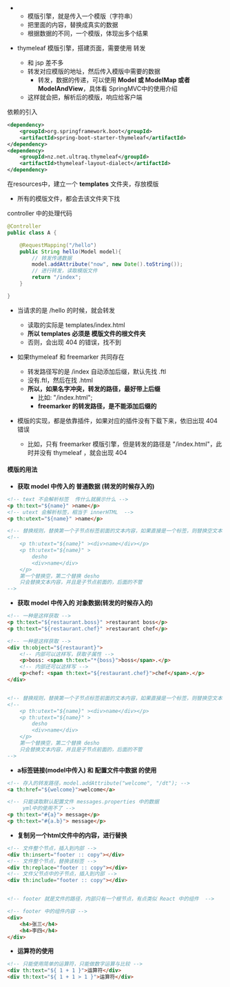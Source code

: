 
- - 模版引擎，就是传入一个模版（字符串）
  - 把里面的内容，替换成真实的数据
  - 根据数据的不同，一个模版，体现出多个结果

- thymeleaf 模版引擎，搭建页面，需要使用 转发
  - 和 jsp 差不多
  - 转发对应模版的地址，然后传入模版中需要的数据
    - 转发，数据的传递，可以使用 **Model 或 ModelMap 或者 ModelAndView**，具体看 SpringMVC中的使用介绍
  - 这样就会把，解析后的模版，响应给客户端


依赖的引入
```xml
<dependency>
    <groupId>org.springframework.boot</groupId>
    <artifactId>spring-boot-starter-thymeleaf</artifactId>
</dependency>
<dependency>
    <groupId>nz.net.ultraq.thymeleaf</groupId>
    <artifactId>thymeleaf-layout-dialect</artifactId>
</dependency>
```

在resources中，建立一个 **templates** 文件夹，存放模版
- 所有的模版文件，都会去该文件夹下找

controller 中的处理代码
```java
@Controller
public class A {

    @RequestMapping("/hello")
    public String hello(Model model){
        // 转发传递数据
        model.addAttribute("now", new Date().toString());
        // 进行转发，读取模版文件
        return "/index";
    }

}
```
- 当请求的是 /hello 的时候，就会转发
  - 读取的实际是 templates/index.html
  - **所以 templates 必须是 模版文件的根文件夹**
  - 否则，会出现 404 的错误，找不到

- 如果thymeleaf 和 freemarker 共同存在
  - 转发路径写的是 /index 自动添加后缀，默认先找 .ftl
  - 没有.ftl，然后在找 .html
  - **所以，如果名字冲突，转发的路径，最好带上后缀**
    - 比如: "/index.html";
    - **freemarker 的转发路径，是不能添加后缀的**



- 模版的实现，都是依靠插件，如果对应的插件没有下载下来，依旧出现 404 错误
  - 比如，只有 freemarker 模版引擎，但是转发的路径是 "/index.html"，此时并没有 thymeleaf ，就会出现 404 




#### 模版的用法
- **获取 model 中传入的 普通数据 (转发的时候存入的)**
```html
<!-- text 不会解析标签  传什么就展示什么 -->
<p th:text="${name}" >name</p>
<!-- utext 会解析标签，相当于 innerHTML  -->
<p th:utext="${name}" >name</p>

<!-- 替换规则，替换第一个子节点标签前面的文本内容，如果直接是一个标签，则替换空文本 -->
<!-- 
    <p th:utext="${name}" ><div>name</div></p>
    <p th:utext="${name}" >
        desho
        <div>name</div>
    </p> 
    第一个替换空，第二个替换 desho 
    只会替换文本内容，并且是子节点前面的，后面的不管
-->
```


- **获取 model 中传入的  对象数据(转发的时候存入的)**
```html
<!-- 一种是这样获取 -->
<p th:text="${restaurant.boss}" >restaurant boss</p>
<p th:text="${restaurant.chef}" >restaurant chef</p>

<!-- 一种是这样获取 -->
<div th:object="${restaurant}">
    <!-- 内部可以这样写，获取子属性 -->
    <p>boss: <span th:text="*{boss}">boss</span>.</p>
    <!-- 内部还可以这样写 -->
    <p>chef: <span th:text="${restaurant.chef}">chef</span>.</p>
</div>


<!-- 替换规则，替换第一个子节点标签前面的文本内容，如果直接是一个标签，则替换空文本 -->
<!-- 
    <p th:utext="${name}" ><div>name</div></p>
    <p th:utext="${name}" >
        desho
        <div>name</div>
    </p> 
    第一个替换空，第二个替换 desho 
    只会替换文本内容，并且是子节点前面的，后面的不管
-->
```



- **a标签链接(model中传入) 和 配置文件中数据 的使用**
```html
<!-- 存入的转发路径，model.addAttribute("welcome", "/dt"); -->
<a th:href="${welcome}">welcome</a>

<!-- 只能读取默认配置文件 messages.properties 中的数据
     yml中的使用不了 -->
<p th:text="#{a}"> message</p>
<p th:text="#{a.b}"> message</p>
```



- **复制另一个html文件中的内容，进行替换**
```html
<!-- 文件整个节点，插入到内部 -->
<div th:insert="footer :: copy"></div>
<!-- 文件整个节点，替换该标签 -->
<div th:replace="footer :: copy"></div>
<!-- 文件父节点中的子节点，插入到内部 -->
<div th:include="footer :: copy"></div>


<!-- footer 就是文件的路径，内部只有一个根节点，有点类似 React 中的组件  -->

<!-- footer 中的组件内容 -->
<div>
    <h4>张三</h4>
    <h4>李四</h4>
</div>
```

- **运算符的使用**
```html
<!-- 只能使用简单的运算符，只能做数字运算与比较 -->
<div th:text="${ 1 + 1 }">运算符</div>
<div th:text="${ 1 + 1 > 1 }">运算符</div>
```